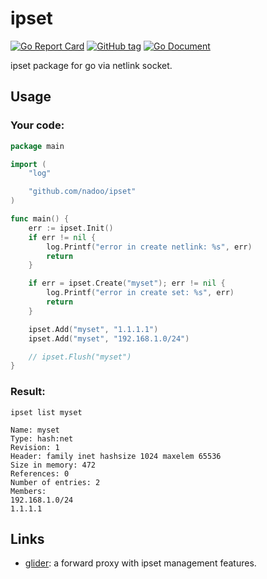 # ipset

[![Go Report Card](https://goreportcard.com/badge/github.com/nadoo/ipset?style=flat-square)](https://goreportcard.com/report/github.com/nadoo/ipset)
[![GitHub tag](https://img.shields.io/github/v/tag/nadoo/ipset.svg?sort=semver&style=flat-square)](https://github.com/nadoo/ipset/releases)
[![Go Document](https://img.shields.io/badge/go-document-blue.svg?style=flat-square)](https://pkg.go.dev/github.com/nadoo/ipset)

ipset package for go via netlink socket.

## Usage

### Your code:
```Go
package main

import (
	"log"

	"github.com/nadoo/ipset"
)

func main() {
	err := ipset.Init()
	if err != nil {
		log.Printf("error in create netlink: %s", err)
		return
	}

	if err = ipset.Create("myset"); err != nil {
		log.Printf("error in create set: %s", err)
		return
	}

	ipset.Add("myset", "1.1.1.1")
	ipset.Add("myset", "192.168.1.0/24")

	// ipset.Flush("myset")
}
```

### Result:
`ipset list myset`

```
Name: myset
Type: hash:net
Revision: 1
Header: family inet hashsize 1024 maxelem 65536
Size in memory: 472
References: 0
Number of entries: 2
Members:
192.168.1.0/24
1.1.1.1
```

## Links

- [glider](https://github.com/nadoo/glider): a forward proxy with ipset management features.